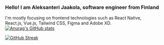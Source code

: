 ### Hello! I am Aleksanteri Jaakola, software engineer from Finland

I'm mostly focusing on frontend technologies such as React Native, React.js, Vue.js, Tailwind CSS, Figma and Adobe XD. 
[![Anurag's GitHub stats](https://github-readme-stats.vercel.app/api?username=ajaakol)](https://github.com/anuraghazra/github-readme-stats)

[![GitHub Streak](http://github-readme-streak-stats.herokuapp.com?user=ajaakol&theme=dark&date_format=M%20j%5B%2C%20Y%5D)](https://git.io/streak-stats)
